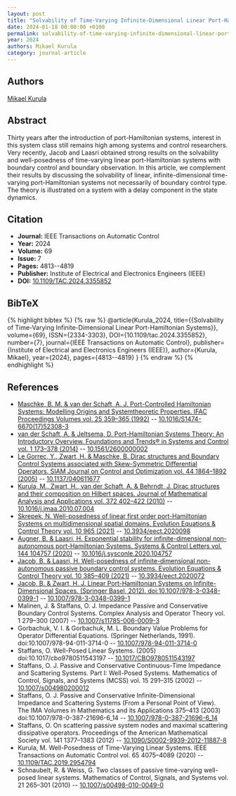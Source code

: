 ```yaml
---
layout: post
title: "Solvability of Time-Varying Infinite-Dimensional Linear Port-Hamiltonian Systems"
date: 2024-01-18 00:00:00 +0100
permalink: solvability-of-time-varying-infinite-dimensional-linear-port-hamiltonian-systems
year: 2024
authors: Mikael Kurula
category: journal-article
---
```

 
## Authors
[Mikael Kurula](authors/mikael-kurula)
 
## Abstract
Thirty years after the introduction of port-Hamiltonian systems, interest in this system class still remains high among systems and control researchers. Very recently, Jacob and Laasri obtained strong results on the solvability and well-posedness of time-varying linear port-Hamiltonian systems with boundary control and boundary observation. In this article, we complement their results by discussing the solvability of linear, infinite-dimensional time-varying port-Hamiltonian systems not necessarily of boundary control type. The theory is illustrated on a system with a delay component in the state dynamics.
 
## Citation
- **Journal:** IEEE Transactions on Automatic Control
- **Year:** 2024
- **Volume:** 69
- **Issue:** 7
- **Pages:** 4813--4819
- **Publisher:** Institute of Electrical and Electronics Engineers (IEEE)
- **DOI:** [10.1109/TAC.2024.3355852](https://doi.org/10.1109/TAC.2024.3355852)
 
## BibTeX
{% highlight bibtex %}
{% raw %}
@article{Kurula_2024,
  title={{Solvability of Time-Varying Infinite-Dimensional Linear Port-Hamiltonian Systems}},
  volume={69},
  ISSN={2334-3303},
  DOI={10.1109/tac.2024.3355852},
  number={7},
  journal={IEEE Transactions on Automatic Control},
  publisher={Institute of Electrical and Electronics Engineers (IEEE)},
  author={Kurula, Mikael},
  year={2024},
  pages={4813--4819}
}
{% endraw %}
{% endhighlight %}
 
## References
- [Maschke, B. M. & van der Schaft, A. J. Port-Controlled Hamiltonian Systems: Modelling Origins and Systemtheoretic Properties. IFAC Proceedings Volumes vol. 25 359–365 (1992)](port-controlled-hamiltonian-systems-modelling-origins-and-systemtheoretic-properties-92) -- [10.1016/S1474-6670(17)52308-3](https://doi.org/10.1016/S1474-6670(17)52308-3)
- [van der Schaft, A. & Jeltsema, D. Port-Hamiltonian Systems Theory: An Introductory Overview. Foundations and Trends® in Systems and Control vol. 1 173–378 (2014)](port-hamiltonian-systems-theory-an-introductory-overview-journal) -- [10.1561/2600000002](https://doi.org/10.1561/2600000002)
- [Le Gorrec, Y., Zwart, H. & Maschke, B. Dirac structures and Boundary Control Systems associated with Skew-Symmetric Differential Operators. SIAM Journal on Control and Optimization vol. 44 1864–1892 (2005)](dirac-structures-and-boundary-control-systems-associated-with-skew-symmetric-differential-operators) -- [10.1137/040611677](https://doi.org/10.1137/040611677)
- [Kurula, M., Zwart, H., van der Schaft, A. & Behrndt, J. Dirac structures and their composition on Hilbert spaces. Journal of Mathematical Analysis and Applications vol. 372 402–422 (2010)](dirac-structures-and-their-composition-on-hilbert-spaces) -- [10.1016/j.jmaa.2010.07.004](https://doi.org/10.1016/j.jmaa.2010.07.004)
- [Skrepek, N. Well-posedness of linear first order port-Hamiltonian Systems on multidimensional spatial domains. Evolution Equations &amp; Control Theory vol. 10 965 (2021)](well-posedness-of-linear-first-order-port-hamiltonian-systems-on-multidimensional-spatial-domains) -- [10.3934/eect.2020098](https://doi.org/10.3934/eect.2020098)
- [Augner, B. & Laasri, H. Exponential stability for infinite-dimensional non-autonomous port-Hamiltonian Systems. Systems &amp; Control Letters vol. 144 104757 (2020)](exponential-stability-for-infinite-dimensional-non-autonomous-port-hamiltonian-systems) -- [10.1016/j.sysconle.2020.104757](https://doi.org/10.1016/j.sysconle.2020.104757)
- [Jacob, B. & Laasri, H. Well-posedness of infinite-dimensional non-autonomous passive boundary control systems. Evolution Equations &amp; Control Theory vol. 10 385–409 (2021)](well-posedness-of-infinite-dimensional-non-autonomous-passive-boundary-control-systems) -- [10.3934/eect.2020072](https://doi.org/10.3934/eect.2020072)
- [Jacob, B. & Zwart, H. J. Linear Port-Hamiltonian Systems on Infinite-Dimensional Spaces. (Springer Basel, 2012). doi:10.1007/978-3-0348-0399-1](linear-port-hamiltonian-systems-on-infinite-dimensional-spaces) -- [10.1007/978-3-0348-0399-1](https://doi.org/10.1007/978-3-0348-0399-1)
- Malinen, J. & Staffans, O. J. Impedance Passive and Conservative Boundary Control Systems. Complex Analysis and Operator Theory vol. 1 279–300 (2007) -- [10.1007/s11785-006-0009-3](https://doi.org/10.1007/s11785-006-0009-3)
- Gorbachuk, V. I. & Gorbachuk, M. L. Boundary Value Problems for Operator Differential Equations. (Springer Netherlands, 1991). doi:10.1007/978-94-011-3714-0 -- [10.1007/978-94-011-3714-0](https://doi.org/10.1007/978-94-011-3714-0)
- Staffans, O. Well-Posed Linear Systems. (2005) doi:10.1017/cbo9780511543197 -- [10.1017/CBO9780511543197](https://doi.org/10.1017/CBO9780511543197)
- Staffans, O. J. Passive and Conservative Continuous-Time Impedance and Scattering Systems. Part I: Well-Posed Systems. Mathematics of Control, Signals, and Systems (MCSS) vol. 15 291–315 (2002) -- [10.1007/s004980200012](https://doi.org/10.1007/s004980200012)
- Staffans, O. J. Passive and Conservative Infinite-Dimensional Impedance and Scattering Systems (From a Personal Point of View). The IMA Volumes in Mathematics and its Applications 375–413 (2003) doi:10.1007/978-0-387-21696-6_14 -- [10.1007/978-0-387-21696-6_14](https://doi.org/10.1007/978-0-387-21696-6_14)
- Staffans, O. On scattering passive system nodes and maximal scattering dissipative operators. Proceedings of the American Mathematical Society vol. 141 1377–1383 (2012) -- [10.1090/S0002-9939-2012-11887-8](https://doi.org/10.1090/S0002-9939-2012-11887-8)
- Kurula, M. Well-Posedness of Time-Varying Linear Systems. IEEE Transactions on Automatic Control vol. 65 4075–4089 (2020) -- [10.1109/TAC.2019.2954794](https://doi.org/10.1109/TAC.2019.2954794)
- Schnaubelt, R. & Weiss, G. Two classes of passive time-varying well-posed linear systems. Mathematics of Control, Signals, and Systems vol. 21 265–301 (2010) -- [10.1007/s00498-010-0049-0](https://doi.org/10.1007/s00498-010-0049-0)


